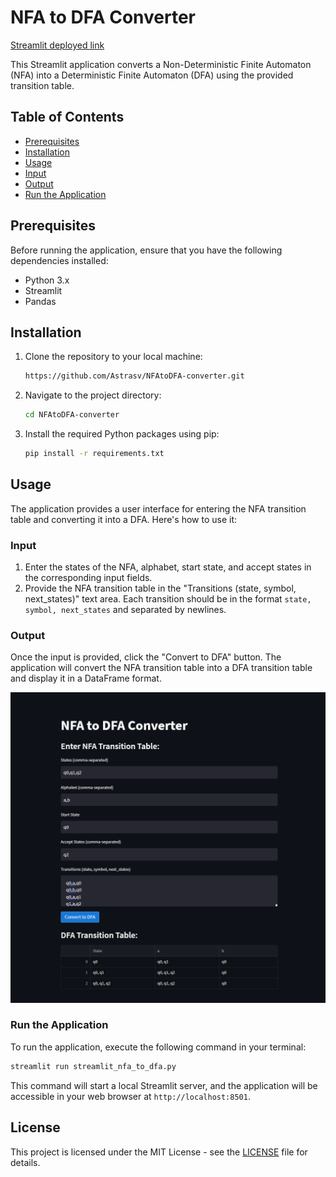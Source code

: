 # NFA to DFA Converter

[Streamlit deployed link](https://nfatodfaconverter.streamlit.app/)

This Streamlit application converts a Non-Deterministic Finite Automaton (NFA) into a Deterministic Finite Automaton (DFA) using the provided transition table.

## Table of Contents
- [Prerequisites](#prerequisites)
- [Installation](#installation)
- [Usage](#usage)
- [Input](#input)
- [Output](#output)
- [Run the Application](#run-the-application)

## Prerequisites

Before running the application, ensure that you have the following dependencies installed:
- Python 3.x
- Streamlit
- Pandas

## Installation

1. Clone the repository to your local machine:

    ```bash
    https://github.com/Astrasv/NFAtoDFA-converter.git
    ```

2. Navigate to the project directory:

    ```bash
    cd NFAtoDFA-converter
    ```

3. Install the required Python packages using pip:

    ```bash
    pip install -r requirements.txt
    ```

## Usage

The application provides a user interface for entering the NFA transition table and converting it into a DFA. Here's how to use it:

### Input

1. Enter the states of the NFA, alphabet, start state, and accept states in the corresponding input fields.
2. Provide the NFA transition table in the "Transitions (state, symbol, next_states)" text area. Each transition should be in the format `state, symbol, next_states` and separated by newlines.

### Output

Once the input is provided, click the "Convert to DFA" button. The application will convert the NFA transition table into a DFA transition table and display it in a DataFrame format.

![alt text](image.png)

### Run the Application

To run the application, execute the following command in your terminal:

```bash
streamlit run streamlit_nfa_to_dfa.py
```

This command will start a local Streamlit server, and the application will be accessible in your web browser at `http://localhost:8501`.

## License

This project is licensed under the MIT License - see the [LICENSE](LICENSE) file for details.
